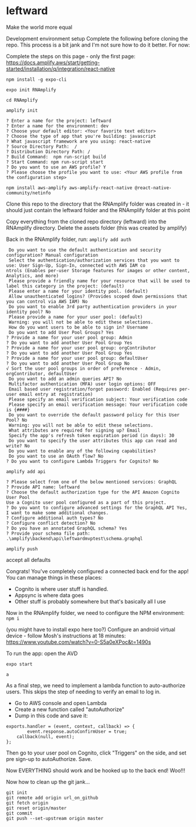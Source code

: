 # leftward

Make the world more equal

Development environment setup
Complete the following before cloning the repo. This process is a bit jank and I'm not sure how to do it better. For now:

Complete the steps on this page - only the first page: https://docs.amplify.aws/start/getting-started/installation/q/integration/react-native

`npm install -g expo-cli `

`expo init RNAmplify`

`cd RNAmplify`

`amplify init`

```
? Enter a name for the project: leftward
? Enter a name for the environment: dev
? Choose your default editor: <Your favorite text editor>
? Choose the type of app that you're building: javascript
? What javascript framework are you using: react-native
? Source Directory Path:  /
? Distribution Directory Path: /
? Build Command:  npm run-script build
? Start Command: npm run-script start
? Do you want to use an AWS profile? Y
? Please choose the profile you want to use: <Your AWS profile from the configuration step>
```

`npm install aws-amplify aws-amplify-react-native @react-native-community/netinfo`

Clone this repo to the directory that the RNAmplify folder was created in - it should just contain the leftward folder and the RNAmplify folder at this point

Copy everything from the cloned repo directory (leftward) into the RNAmplify directory.
Delete the assets folder (this was created by amplify)

Back in the RNAmplify folder, run:
`amplify add auth`

```
 Do you want to use the default authentication and security configuration? Manual configuration
 Select the authentication/authorization services that you want to use: User Sign-Up, Sign-In, connected with AWS IAM co
ntrols (Enables per-user Storage features for images or other content, Analytics, and more)
 Please provide a friendly name for your resource that will be used to label this category in the project: (default)
 Please enter a name for your identity pool. (default)
 Allow unauthenticated logins? (Provides scoped down permissions that you can control via AWS IAM) No
 Do you want to enable 3rd party authentication providers in your identity pool? No
 Please provide a name for your user pool: (default)
 Warning: you will not be able to edit these selections.
 How do you want users to be able to sign in? Username
 Do you want to add User Pool Groups? Yes
? Provide a name for your user pool group: Admin
? Do you want to add another User Pool Group Yes
? Provide a name for your user pool group: orgContributor
? Do you want to add another User Pool Group Yes
? Provide a name for your user pool group: defaultUser
? Do you want to add another User Pool Group No
√ Sort the user pool groups in order of preference · Admin, orgContributor, defaultUser
 Do you want to add an admin queries API? No
 Multifactor authentication (MFA) user login options: OFF
 Email based user registration/forgot password: Enabled (Requires per-user email entry at registration)
 Please specify an email verification subject: Your verification code
 Please specify an email verification message: Your verification code is {####}
 Do you want to override the default password policy for this User Pool? No
 Warning: you will not be able to edit these selections.
 What attributes are required for signing up? Email
 Specify the app's refresh token expiration period (in days): 30
 Do you want to specify the user attributes this app can read and write? No
 Do you want to enable any of the following capabilities?
 Do you want to use an OAuth flow? No
? Do you want to configure Lambda Triggers for Cognito? No
```

`amplify add api`

```
? Please select from one of the below mentioned services: GraphQL
? Provide API name: leftward
? Choose the default authorization type for the API Amazon Cognito User Pool
Use a Cognito user pool configured as a part of this project.
? Do you want to configure advanced settings for the GraphQL API Yes, I want to make some additional changes.
? Configure additional auth types? No
? Configure conflict detection? No
? Do you have an annotated GraphQL schema? Yes
? Provide your schema file path: .\amplify\backend\api\leftwardmvptest\schema.graphql
```

`amplify push`

accept all defaults

Congrats! You've completely configured a connected back end for the app! You can manage things in these places:

- Cognito is where user stuff is handled.
- Appsync is where data goes
- Other stuff is probably somewhere but that's basically all I use

Now in the RNAmplify folder, we need to configure the NPM environment:
`npm i`

(you might have to install expo here too?)
Configure an android virtual device - follow Mosh's instructions at 18 minutes: https://www.youtube.com/watch?v=0-S5a0eXPoc&t=1490s

To run the app:
open the AVD

`expo start`

`a`

As a final step, we need to implement a lambda function to auto-authorize users. This skips the step of needing to verify an email to log in.
- Go to AWS console and open Lambda
- Create a new function called "autoAuthorize"
- Dump in this code and save it:

```
exports.handler = (event, context, callback) => {
        event.response.autoConfirmUser = true;
    callback(null, event);
};
```

Then go to your user pool on Cognito, click "Triggers" on the side, and set pre sign-up to autoAuthorize. Save.

Now EVERYTHING should work and be hooked up to the back end! Woo!!!

Now how to clean up the git jank...

```
git init
git remote add origin url_on_github
git fetch origin
git reset origin/master
git commit
git push --set-upstream origin master
```
